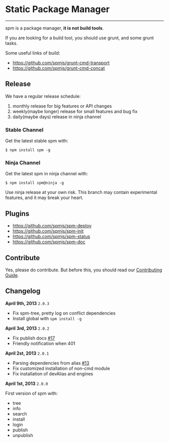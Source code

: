 # Static Package Manager

---------------------------

spm is a package manager, **it is not build tools**.

If you are looking for a build tool, you should use grunt, and some grunt tasks.

Some useful links of build:

- https://github.com/spmjs/grunt-cmd-transport
- https://github.com/spmjs/grunt-cmd-concat

## Release

We have a regular release schedule:

1. monthly release for big features or API changes
2. weekly(maybe longer) release for small features and bug fix
3. daily(maybe days) release in ninja channel

### Stable Channel

Get the latest stable spm with:

```
$ npm install spm -g
```

### Ninja Channel

Get the latest spm in ninja channel with:

```
$ npm install spm@ninja -g
```

Use ninja release at your own risk. This branch may contain experimental features, and it may break your heart.


## Plugins

- https://github.com/spmjs/spm-deploy
- https://github.com/spmjs/spm-init
- https://github.com/spmjs/spm-status
- https://github.com/spmjs/spm-doc

## Contribute

Yes, please do contribute. But before this, you should read our [Contributing Guide](https://github.com/spmjs/spm2/blob/master/CONTRIBUTING.md).


## Changelog

**April 9th, 2013** `2.0.3`

- Fix spm-tree, pretty log on conflict dependencies
- Install global with `spm install -g`

**April 3rd, 2013** `2.0.2`

- Fix publish docs [#17](https://github.com/spmjs/spm2/issues/17)
- Friendly notification when 401

**April 2st, 2013** `2.0.1`

- Parsing dependencies from alias [#13](https://github.com/spmjs/spm2/issues/13)
- Fix customized installation of non-cmd module
- Fix installation of devAlias and engines

**April 1st, 2013** `2.0.0`

First version of spm with:

- tree
- info
- search
- install
- login
- publish
- unpublish
